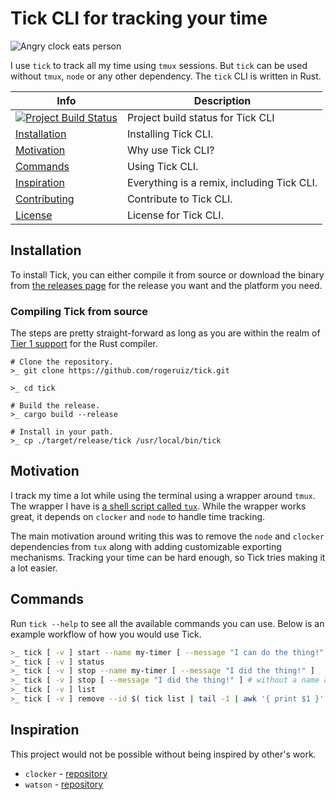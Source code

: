 # Tick CLI for tracking your time

![Angry clock eats person](angry-clock-eats-person.png)

I use `tick` to track all my time using `tmux` sessions. But `tick` can be used
without `tmux`, `node` or any other dependency. The `tick` CLI is written in Rust.

Info | Description
--- | ---
[![Project Build Status](https://travis-ci.org/rogeruiz/tick.svg?branch=master)](https://travis-ci.org/rogeruiz/tick) | Project build status for Tick CLI
[Installation](#installation) | Installing Tick CLI.
[Motivation](#motivation) | Why use Tick CLI?
[Commands](#commands) | Using Tick CLI.
[Inspiration](#inspiration) | Everything is a remix, including Tick CLI.
[Contributing](CONTRIBUTING.md) | Contribute to Tick CLI.
[License](LICENSE.md) | License for Tick CLI.

## Installation

To install Tick, you can either compile it from source or download the binary
from [the releases page][tick-releases] for the release you want and the
platform you need.

[tick-releases]: https://github.com/rogeruiz/tick/releases "The releases for this repo"

### Compiling Tick from source

The steps are pretty straight-forward as long as you are within the realm of
[Tier 1 support][rustlang-tier1] for the Rust compiler.

[rustlang-tier1]: https://forge.rust-lang.org/platform-support.html#tier-1 "Rust Platform Support"

```shell
# Clone the repository.
>_ git clone https://github.com/rogeruiz/tick.git

>_ cd tick

# Build the release.
>_ cargo build --release

# Install in your path.
>_ cp ./target/release/tick /usr/local/bin/tick
```

## Motivation

I track my time a lot while using the terminal using a wrapper around `tmux`.
The wrapper I have is [a shell script called `tux`][tux-src]. While the wrapper
works great, it depends on `clocker` and `node` to handle time tracking.

The main motivation around writing this was to remove the `node` and `clocker`
dependencies from `tux` along with adding customizable exporting mechanisms.
Tracking your time can be hard enough, so Tick tries making it a lot easier.

[tux-src]: https://github.com/rogeruiz/.files/blob/master/bin/tux "`.files/bin/tux` Source"

## Commands

Run `tick --help` to see all the available commands you can use. Below is an
example workflow of how you would use Tick.

```sh
>_ tick [ -v ] start --name my-timer [ --message "I can do the thing!" ]
>_ tick [ -v ] status
>_ tick [ -v ] stop --name my-timer [ --message "I did the thing!" ]
>_ tick [ -v ] stop [ --message "I did the thing!" ] # without a name argument stops the latest running timer
>_ tick [ -v ] list
>_ tick [ -v ] remove --id $( tick list | tail -1 | awk '{ print $1 }' ) # delete the latest timer by Timer ID
```

## Inspiration

This project would not be possible without being inspired by other's work.

- `clocker` - [repository][clocker-repo]
- `watson` - [repository][watson-repo]

[clocker-repo]: https://github.com/substack/clocker "Clocker Repository"
[watson-repo]: https://github.com/TailorDev/Watson "Watson Repository"

